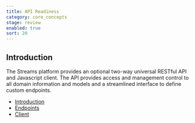 ```yaml
---
title: API Readiness
category: core_concepts
stage: review
enabled: true
sort: 20
---
```


## Introduction

The Streams platform provides an optional two-way universal RESTful API and Javascript client. The API provides access and management control to all domain information and models and a streamlined interface to define custom endpoints.

- [Introduction](api/introduction)
- [Endpoints](api/endpoints)
- [Client](api/client)
